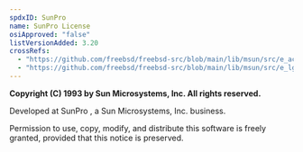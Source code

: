 ```yaml
---
spdxID: SunPro
name: SunPro License
osiApproved: "false"
listVersionAdded: 3.20
crossRefs: 
  - "https://github.com/freebsd/freebsd-src/blob/main/lib/msun/src/e_acosh.c"
  - "https://github.com/freebsd/freebsd-src/blob/main/lib/msun/src/e_lgammal.c"
---
```


**Copyright (C) 1993 by Sun Microsystems, Inc. All rights reserved.**

Developed at SunPro , a Sun Microsystems, Inc. business.

Permission to use, copy, modify, and distribute this software is freely granted, provided that this notice is preserved.
